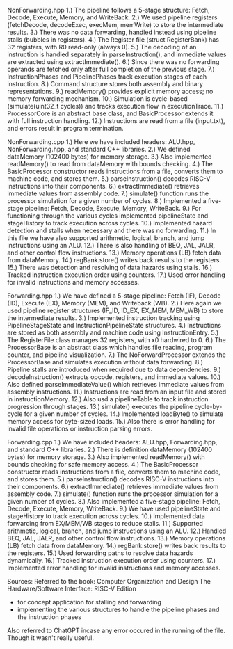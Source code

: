 NonForwarding.hpp
1.) The pipeline follows a 5-stage structure: Fetch, Decode, Execute, Memory, and WriteBack.
2.) We used pipeline registers (fetchDecode, decodeExec, execMem, memWrite) to store the intermediate results.
3.) There was no data forwarding, handled instead using pipeline stalls (bubbles in registers).
4.) The Register file (struct RegisterBank) has 32 registers, with R0 read-only (always 0).
5.) The decoding of an instruction is handled separately in parseInstruction(), and immediate values are extracted using extractImmediate().
6.) Since there was no forwarding operands are fetched only after full completion of the previous stage.
7.) InstructionPhases and PipelinePhases track execution stages of each instruction.
8.) Command structure stores both assembly and binary representations.
9.) readMemory() provides explicit memory access; no memory forwarding mechanism.
10.) Simulation is cycle-based (simulate(uint32_t cycles)) and tracks execution flow in executionTrace.
11.) ProcessorCore is an abstract base class, and BasicProcessor extends it with full instruction handling.
12.) Instructions are read from a file (input.txt), and errors result in program termination.

NonForwarding.cpp
1.) Here we have included headers: ALU.hpp, NonForwarding.hpp, and standard C++ libraries.
2.) We defined dataMemory (102400 bytes) for memory storage.
3.) Also implemented readMemory() to read from dataMemory with bounds checking.
4.) The BasicProcessor constructor reads instructions from a file, converts them to machine code, and stores them.
5.) parseInstruction() decodes RISC-V instructions into their components.
6.) extractImmediate() retrieves immediate values from assembly code.
7.) simulate() function runs the processor simulation for a given number of cycles.
8.) Implemented a five-stage pipeline: Fetch, Decode, Execute, Memory, WriteBack.
9.) For functioning through the various cycles implemented pipelineState and stageHistory to track execution across cycles.
10.) Implemented hazard detection and stalls when necessary and there was no forwarding.
11.) In this file we have also supported arithmetic, logical, branch, and jump instructions using an ALU.
12.) There is also handling of BEQ, JAL, JALR, and other control flow instructions.
13.) Memory operations (LB) fetch data from dataMemory.
14.) regBank.store() writes back results to the registers.
15.) There was detection and resolving of data hazards using stalls.
16.) Tracked instruction execution order using counters.
17.) Used error handling for invalid instructions and memory accesses.

Forwarding.hpp
1.) We have defined a 5-stage pipeline: Fetch (IF), Decode (ID), Execute (EX), Memory (MEM), and Writeback (WB).
2.) Here again we used pipeline register structures (IF_ID, ID_EX, EX_MEM, MEM_WB) to store the intermediate results.
3.) Implemented instruction tracking using PipelineStageState and InstructionPipelineState structures.
4.) Instructions are stored as both assembly and machine code using InstructionEntry.
5.) The RegisterFile class manages 32 registers, with x0 hardwired to 0.
6.) The ProcessorBase is an abstract class which handles file reading, program counter, and pipeline visualization.
7.) The NoForwardProcessor extends the ProcessorBase and simulates execution without data forwarding.
8.) Pipeline stalls are introduced when required due to data dependencies.
9.) decodeInstruction() extracts opcode, registers, and immediate values.
10.) Also defined parseImmediateValue() which retrieves immediate values from assembly instructions.
11.) Instructions are read from an input file and stored in instructionMemory.
12.) Also usd a pipelineTable to track instruction progression through stages.
13.) simulate() executes the pipeline cycle-by-cycle for a given number of cycles.
14.) Implemented loadByte() to simulate memory access for byte-sized loads.
15.) Also there is error handling for invalid file operations or instruction parsing errors.

Forwarding.cpp
1.) We have included headers: ALU.hpp, Forwarding.hpp, and standard C++ libraries.
2.) There is definition dataMemory (102400 bytes) for memory storage.
3.) Also implemented readMemory() with bounds checking for safe memory access.
4.) The BasicProcessor constructor reads instructions from a file, converts them to machine code, and stores them.
5.) parseInstruction() decodes RISC-V instructions into their components.
6.) extractImmediate() retrieves immediate values from assembly code.
7.) simulate() function runs the processor simulation for a given number of cycles.
8.) Also implemented a five-stage pipeline: Fetch, Decode, Execute, Memory, WriteBack.
9.) We have used pipelineState and stageHistory to track execution across cycles.
10.) Implemented data forwarding from EX/MEM/WB stages to reduce stalls.
11.) Supported arithmetic, logical, branch, and jump instructions using an ALU.
12.) Handled BEQ, JAL, JALR, and other control flow instructions.
13.) Memory operations (LB) fetch data from dataMemory.
14.) regBank.store() writes back results to the registers.
15.) Used forwarding paths to resolve data hazards dynamically.
16.) Tracked instruction execution order using counters.
17.) Implemented error handling for invalid instructions and memory accesses.

Sources:
Referred to the book: Computer Organization and Design
The Hardware/Software Interface: RISC-V Edition

- for concept application for stalling and forwarding 
- implementing the various structures to handle the pipeline phases and the instruction phases


Also referred to  ChatGPT incase any error occured in the running of the file.
Though it wasn't really useful. 
